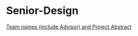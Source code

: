 # Senior-Design
[Team names (include Advisor) and Project Abstract](https://github.com/cabledc/Senior-Design/blob/main/Biographies/Professional%20Biography%20Destry%20Cable.txt) 
